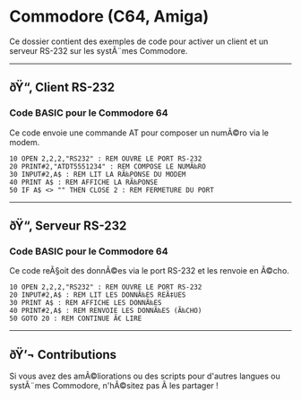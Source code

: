 
# Commodore (C64, Amiga)

Ce dossier contient des exemples de code pour activer un client et un serveur RS-232 sur les systÃ¨mes Commodore.

---

## ðŸ“‚ Client RS-232

### Code BASIC pour le Commodore 64
Ce code envoie une commande AT pour composer un numÃ©ro via le modem.

```basic
10 OPEN 2,2,2,"RS232" : REM OUVRE LE PORT RS-232
20 PRINT#2,"ATDT5551234" : REM COMPOSE LE NUMÃ‰RO
30 INPUT#2,A$ : REM LIT LA RÃ‰PONSE DU MODEM
40 PRINT A$ : REM AFFICHE LA RÃ‰PONSE
50 IF A$ <> "" THEN CLOSE 2 : REM FERMETURE DU PORT
```

---

## ðŸ“‚ Serveur RS-232

### Code BASIC pour le Commodore 64
Ce code reÃ§oit des donnÃ©es via le port RS-232 et les renvoie en Ã©cho.

```basic
10 OPEN 2,2,2,"RS232" : REM OUVRE LE PORT RS-232
20 INPUT#2,A$ : REM LIT LES DONNÃ‰ES REÃ‡UES
30 PRINT A$ : REM AFFICHE LES DONNÃ‰ES
40 PRINT#2,A$ : REM RENVOIE LES DONNÃ‰ES (Ã‰CHO)
50 GOTO 20 : REM CONTINUE Ã€ LIRE
```

---

## ðŸ’¬ Contributions
Si vous avez des amÃ©liorations ou des scripts pour d'autres langues ou systÃ¨mes Commodore, n'hÃ©sitez pas Ã  les partager !
